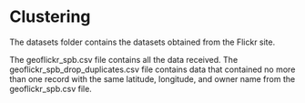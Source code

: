 # Clustering

The datasets folder contains the datasets obtained from the Flickr site.

The geoflickr_spb.csv file contains all the data received.
The geoflickr_spb_drop_duplicates.csv file contains data that contained no more than one record with the same latitude, longitude, and owner name from the geoflickr_spb.csv file.
